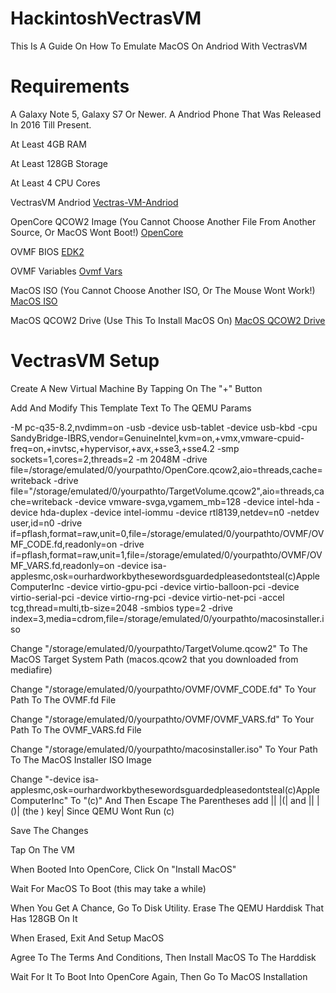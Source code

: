 # HackintoshVectrasVM
This Is A Guide On How To Emulate MacOS On Andriod With VectrasVM
# Requirements
A Galaxy Note 5, Galaxy S7 Or Newer. A Andriod Phone That Was Released In 2016 Till Present.

At Least 4GB RAM

At Least 128GB Storage

At Least 4 CPU Cores

VectrasVM Andriod [Vectras-VM-Andriod](https://github.com/xoureldeen/Vectras-VM-Android/releases/tag/v2.9.5)

OpenCore QCOW2 Image (You Cannot Choose Another File From Another Source, Or MacOS Wont Boot!) [OpenCore](https://github.com/Coopydood/ultimate-macOS-KVM/blob/main/resources/oc_store/compat_new/OpenCore.qcow2)

OVMF BIOS [EDK2](https://github.com/clearlinux/common/blob/master/OVMF.fd)

OVMF Variables [Ovmf Vars](https://github.com/clearlinux/common/blob/master/OVMF_VARS.fd)

MacOS ISO (You Cannot Choose Another ISO, Or The Mouse Wont Work!) [MacOS ISO](https://archive.org/details/macos-collection)

MacOS QCOW2 Drive (Use This To Install MacOS On) [MacOS QCOW2 Drive](https://www.mediafire.com/file/gz9ordqm51a7v8p/macos.qcow2/file)

# VectrasVM Setup

Create A New Virtual Machine By Tapping On The "+" Button

Add And Modify This Template Text To The QEMU Params

-M pc-q35-8.2,nvdimm=on -usb -device usb-tablet -device usb-kbd -cpu SandyBridge-IBRS,vendor=GenuineIntel,kvm=on,+vmx,vmware-cpuid-freq=on,+invtsc,+hypervisor,+avx,+sse3,+sse4.2 -smp sockets=1,cores=2,threads=2 -m 2048M -drive file=/storage/emulated/0/yourpathto/OpenCore.qcow2,aio=threads,cache=writeback -drive file="/storage/emulated/0/yourpathto/TargetVolume.qcow2",aio=threads,cache=writeback -device vmware-svga,vgamem_mb=128 -device intel-hda -device hda-duplex -device intel-iommu -device rtl8139,netdev=n0 -netdev user,id=n0 -drive if=pflash,format=raw,unit=0,file=/storage/emulated/0/yourpathto/OVMF/OVMF_CODE.fd,readonly=on -drive if=pflash,format=raw,unit=1,file=/storage/emulated/0/yourpathto/OVMF/OVMF_VARS.fd,readonly=on -device isa-applesmc,osk=ourhardworkbythesewordsguardedpleasedontsteal\(c\)AppleComputerInc -device virtio-gpu-pci -device virtio-balloon-pci -device virtio-serial-pci -device virtio-rng-pci -device virtio-net-pci -accel tcg,thread=multi,tb-size=2048 -smbios type=2 -drive index=3,media=cdrom,file=/storage/emulated/0/yourpathto/macosinstaller.iso

Change "/storage/emulated/0/yourpathto/TargetVolume.qcow2" To The MacOS Target System Path (macos.qcow2 that you downloaded from mediafire)

Change "/storage/emulated/0/yourpathto/OVMF/OVMF_CODE.fd" To Your Path To The OVMF.fd File

Change "/storage/emulated/0/yourpathto/OVMF/OVMF_VARS.fd" To Your Path To The OVMF_VARS.fd File

Change "/storage/emulated/0/yourpathto/macosinstaller.iso" To Your Path To The MacOS Installer ISO Image

Change "-device isa-applesmc,osk=ourhardworkbythesewordsguardedpleasedontsteal\(c\)AppleComputerInc" To "(c)" And Then Escape The Parentheses add  |\| |(| and |\| |()| (the ) key| Since QEMU Wont Run (c)

Save The Changes

Tap On The VM

When Booted Into OpenCore, Click On "Install MacOS"

Wait For MacOS To Boot (this may take a while)

When You Get A Chance, Go To Disk Utility. Erase The QEMU Harddisk That Has 128GB On It

When Erased, Exit And Setup MacOS

Agree To The Terms And Conditions, Then Install MacOS To The Harddisk

Wait For It To Boot Into OpenCore Again, Then Go To MacOS Installation
